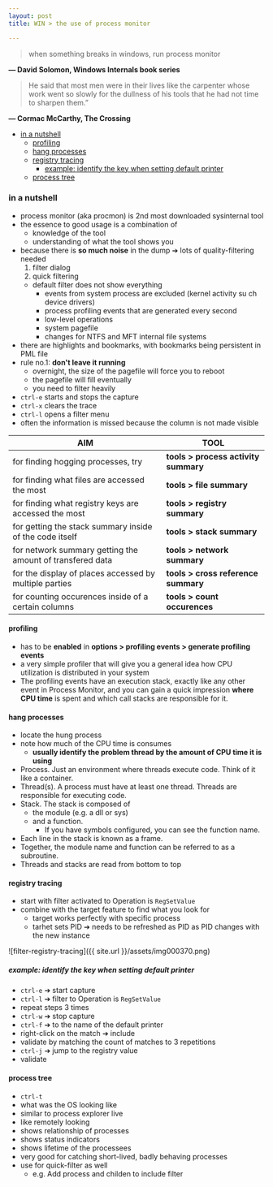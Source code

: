 ```yaml
---
layout: post
title: WIN > the use of process monitor 

---
```

> when something breaks in windows, run process monitor

**― David Solomon, Windows Internals book series**

>He said that most men were in their lives like the carpenter whose work went so slowly for the dullness of his tools that he had not time to sharpen them.”

**― Cormac McCarthy, The Crossing**

<!-- TOC -->

- [in a nutshell](#in-a-nutshell)
    - [profiling](#profiling)
    - [hang processes](#hang-processes)
    - [registry tracing](#registry-tracing)
        - [example:  identify the key when setting default printer](#example--identify-the-key-when-setting-default-printer)
    - [process tree](#process-tree)

<!-- /TOC -->
### in a nutshell
* process monitor (aka procmon) is 2nd most downloaded sysinternal tool
* the essence to good usage is a combination of
    * knowledge of the tool
    * understanding of what the tool shows you
* because there is **so much noise** in the dump ➔ lots of quality-filtering needed
    1. filter dialog
    2. quick filtering
    * default filter does not show everything 
        * events from system process are excluded (kernel activity su ch device drivers)
        * process profiling events that are generated every second
        * low-level operations
        * system pagefile
        * changes for NTFS and MFT internal file systems
* there are highlights and bookmarks, with bookmarks being persistent in PML file
* rule no.1: **don't leave it running**
    * overnight, the size of the pagefile will force you to reboot
    * the pagefile will fill eventually
    * you need to filter heavily
* `ctrl-e` starts and stops the capture
* `ctrl-x` clears the trace
* `ctrl-l` opens a filter menu
* often the information is missed because the column is not made visible

AIM                                                       | TOOL
----------------------------------------------------------|-------------------------------------
for finding hogging processes, try                        | **tools > process activity summary**
for finding what files are accessed the most              | **tools > file summary**
for finding what registry keys are accessed the most      | **tools > registry summary**
for getting the stack summary inside of the code itself   | **tools > stack summary**
for network summary getting the amount of transfered data | **tools > network summary**
for the display of places accessed by multiple parties    | **tools > cross reference summary**
for counting occurences inside of a certain columns       | **tools > count occurences**

#### profiling
* has to be **enabled** in **options > profiling events > generate profiling events**
* a very simple profiler that will give you a general idea how CPU utilization is distributed in your system
* The profiling events have an execution stack, exactly like any other event in Process Monitor, and you can gain a quick impression **where CPU time** is spent and which call stacks are responsible for it.

#### hang processes
* locate the hung process 
* note how much of the CPU time is consumes
    * **usually identify the problem thread by the amount of CPU time it is using** 
* Process. Just an environment where threads execute code. Think of it like a container.
* Thread(s). A process must have at least one thread. Threads are responsible for executing code.
* Stack. The stack is composed of
    * the module (e.g. a dll or sys) 
    * and a function. 
        * If you have symbols configured, you can see the function name. 
* Each line in the stack is known as a frame. 
* Together, the module name and function can be referred to as a subroutine.
* Threads and stacks are read from bottom to top

#### registry tracing
* start with filter activated to Operation is `RegSetValue`
* combine with the target feature to find what you look for
    * target works perfectly with specific process
    * tarhet sets PID ➔ needs to be refreshed as PID as PID changes with the new instance

![filter-registry-tracing]({{ site.url }}/assets/img000370.png)

##### example:  identify the key when setting default printer
* `ctrl-e` ➔ start capture
* `ctrl-l` ➔ filter to Operation is `RegSetValue`
* repeat steps 3 times
* `ctrl-w` ➔ stop capture
* `ctrl-f` ➔ to the name of the default printer
* right-click on the match ➔ include 
* validate by matching the count of matches to 3 repetitions
* `ctrl-j` ➔ jump to the registry value
* validate 

#### process tree
* `ctrl-t`
* what was the OS looking like
* similar to process explorer live
* like remotely looking
* shows relationship of processes
* shows status indicators
* shows lifetime of the processees
* very good for catching short-lived, badly behaving processes
* use for quick-filter as well 
    * e.g. Add process and childen to include filter
